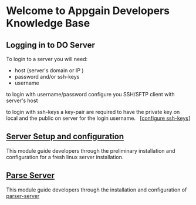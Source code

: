# Welcome to Appgain Developers Knowledge Base



## Logging in to DO Server

To login to a server you will need:

- host (server's domain or IP )
- password and/or ssh-keys
- username

to login with username/password configure you SSH/SFTP client with server's host

to login with ssh-keys a key-pair are required to have the private key on local and
the public on server for the login username. &nbsp;&nbsp;[[configure ssh-keys](server-setup/inital-configuration/#add-public-key-authentication-recommended)]






## [Server Setup and configuration](server-setup/new-sudo-user.md)

This module guide developers through the preliminary installation and configuration
for a fresh linux server installation.

## [Parse Server](sparse-server.md)
This module guide developers through the installation and configuration of [parser-server](https://github.com/ParsePlatform/parse-server)
